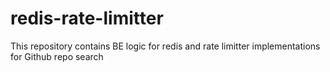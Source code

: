 # redis-rate-limitter
This repository contains BE logic for redis and rate limitter implementations for Github repo search
